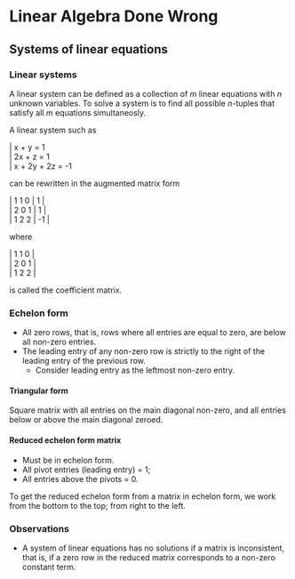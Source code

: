 # Linear Algebra Done Wrong

## Systems of linear equations
### Linear systems
A linear system can be defined as a collection of _m_ linear equations with _n_ unknown variables. To solve a system is to find all possible _n_-tuples that satisfy all _m_ equations simultaneosly.

A linear system such as

| x  + y       = 1 <br>
| 2x + z       = 1 <br>
| x  + 2y + 2z = -1 <br>

can be rewritten in the augmented matrix form

| 1 1 0 | 1  | <br>
| 2 0 1 | 1  | <br>
| 1 2 2 | -1 | <br>

where

| 1 1 0 | <br>
| 2 0 1 | <br>
| 1 2 2 | <br>

is called the coefficient matrix.

### Echelon form
- All zero rows, that is, rows where all entries are equal to zero, are below all non-zero entries.
- The leading entry of any non-zero row is strictly to the right of the leading entry of the previous row.
    - Consider leading entry as the leftmost non-zero entry.

#### Triangular form
Square matrix with all entries on the main diagonal non-zero, and all entries below or above the main diagonal zeroed.

#### Reduced echelon form matrix
- Must be in echelon form.
- All pivot entries (leading entry) = 1;
- All entries above the pivots = 0.

To get the reduced echelon form from a matrix in echelon form, we work from the bottom to the top; from right to the left.

### Observations
- A system of linear equations has no solutions if a matrix is inconsistent, that is, if a zero row in the reduced matrix corresponds to a non-zero constant term.